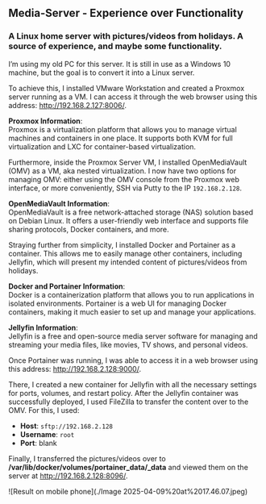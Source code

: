 ## Media-Server - Experience over Functionality

### A Linux home server with pictures/videos from holidays. A source of experience, and maybe some functionality.

I’m using my old PC for this server. It is still in use as a Windows 10 machine, but the goal is to convert it into a Linux server.

To achieve this, I installed VMware Workstation and created a Proxmox server running as a VM. I can access it through the web browser using this address: http://192.168.2.127:8006/.

**Proxmox Information**:  
Proxmox is a virtualization platform that allows you to manage virtual machines and containers in one place. It supports both KVM for full virtualization and LXC for container-based virtualization.

Furthermore, inside the Proxmox Server VM, I installed OpenMediaVault (OMV) as a VM, aka nested virtualization. I now have two options for managing OMV: either using the OMV console from the Proxmox web interface, or more conveniently, SSH via Putty to the IP `192.168.2.128`.

**OpenMediaVault Information**:  
OpenMediaVault is a free network-attached storage (NAS) solution based on Debian Linux. It offers a user-friendly web interface and supports file sharing protocols, Docker containers, and more.

Straying further from simplicity, I installed Docker and Portainer as a container. This allows me to easily manage other containers, including Jellyfin, which will present my intended content of pictures/videos from holidays.

**Docker and Portainer Information**:  
Docker is a containerization platform that allows you to run applications in isolated environments. Portainer is a web UI for managing Docker containers, making it much easier to set up and manage your applications.

**Jellyfin Information**:  
Jellyfin is a free and open-source media server software for managing and streaming your media files, like movies, TV shows, and personal videos.

Once Portainer was running, I was able to access it in a web browser using this address: http://192.168.2.128:9000/.

There, I created a new container for Jellyfin with all the necessary settings for ports, volumes, and restart policy. After the Jellyfin container was successfully deployed, I used FileZilla to transfer the content over to the OMV. For this, I used:

- **Host**: `sftp://192.168.2.128`
- **Username**: `root`
- **Port**: blank

Finally, I transferred the pictures/videos over to **/var/lib/docker/volumes/portainer_data/_data** and viewed them on the server at http://192.168.2.128:8096/.

![Result on mobile phone](./Image 2025-04-09%20at%2017.46.07.jpeg)


